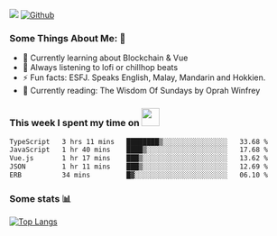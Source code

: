 ![](https://visitor-badge.laobi.icu/badge?page_id=seanho96.seanho96)
[![Github](https://img.shields.io/github/followers/seanho96?label=Follow&style=social)](https://github.com/seanho96)

### Some Things About Me: 👋
- 🌱 Currently learning about Blockchain & Vue
- :musical_note: Always listening to lofi or chillhop beats
- :zap: Fun facts: ESFJ. Speaks English, Malay, Mandarin and Hokkien.
- :book: Currently reading: The Wisdom Of Sundays by Oprah Winfrey

### This week I spent my time on <img src="https://media.giphy.com/media/SvQzkTQb3ZwKcj1QTO/giphy.gif" width="32">

<!--START_SECTION:waka-->

```txt
TypeScript   3 hrs 11 mins   ████████▒░░░░░░░░░░░░░░░░   33.68 %
JavaScript   1 hr 40 mins    ████▒░░░░░░░░░░░░░░░░░░░░   17.68 %
Vue.js       1 hr 17 mins    ███▒░░░░░░░░░░░░░░░░░░░░░   13.62 %
JSON         1 hr 11 mins    ███▒░░░░░░░░░░░░░░░░░░░░░   12.69 %
ERB          34 mins         █▓░░░░░░░░░░░░░░░░░░░░░░░   06.10 %
```

<!--END_SECTION:waka-->

### Some stats 📊

[![Top Langs](https://github-readme-stats.vercel.app/api/top-langs/?username=seanho96&layout=compact&theme=graywhite)](https://github.com/anuraghazra/github-readme-stats)
<br/>
<!-- ![GitHub stats](https://github-readme-stats.vercel.app/api?username=seanho96&show_icons=true&theme=graywhite)-->

